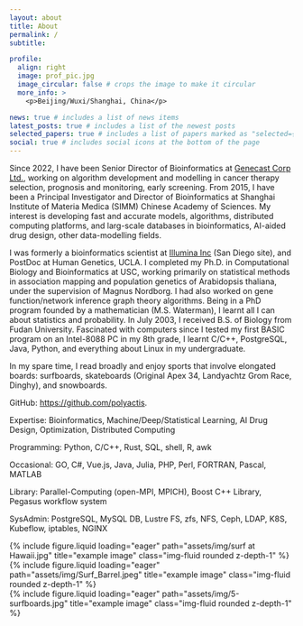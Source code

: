 ```yaml
---
layout: about
title: About
permalink: /
subtitle: 

profile:
  align: right
  image: prof_pic.jpg
  image_circular: false # crops the image to make it circular
  more_info: >
    <p>Beijing/Wuxi/Shanghai, China</p>

news: true # includes a list of news items
latest_posts: true # includes a list of the newest posts
selected_papers: true # includes a list of papers marked as "selected={true}"
social: true # includes social icons at the bottom of the page
---
```


Since 2022, I have been Senior Director of Bioinformatics at [Genecast Corp Ltd.](http://www.genecast.com.cn/), working on algorithm development and modelling in cancer therapy selection, prognosis and monitoring, early screening. From 2015, I have been a Principal Investigator and Director of Bioinformatics at Shanghai Institute of Materia Medica (SIMM) Chinese Academy of Sciences. My interest is developing fast and accurate models, algorithms, distributed computing platforms, and larg-scale databases in bioinformatics, AI-aided drug design, other data-modelling fields.

I was formerly a bioinformatics scientist at [Illumina Inc](http://www.illumina.com/) (San Diego site), and PostDoc at Human Genetics, UCLA. I completed my Ph.D. in Computational Biology and Bioinformatics at USC, working primarily on statistical methods in association mapping and population genetics of Arabidopsis thaliana, under the supervision of Magnus Nordborg. I had also worked on gene function/network inference graph theory algorithms. Being in a PhD program founded by a mathematician (M.S. Waterman), I learnt all I can about statistics and probability. In July 2003, I received B.S. of Biology from Fudan University. Fascinated with computers since I tested my first BASIC program on an Intel-8088 PC in my 8th grade, I learnt C/C++, PostgreSQL, Java, Python, and everything about Linux in my undergraduate.

In my spare time, I read broadly and enjoy sports that involve elongated boards: surfboards, skateboards (Original Apex 34, Landyachtz Grom Race, Dinghy), and snowboards.


GitHub: https://github.com/polyactis.

Expertise: Bioinformatics, Machine/Deep/Statistical Learning, AI Drug Design, Optimization, Distributed Computing

Programming: Python, C/C++, Rust, SQL, shell, R, awk

Occasional: GO, C#, Vue.js, Java, Julia, PHP, Perl, FORTRAN, Pascal, MATLAB

Library: Parallel-Computing (open-MPI, MPICH), Boost C++ Library, Pegasus workflow system

SysAdmin: PostgreSQL, MySQL DB, Lustre FS, zfs, NFS, Ceph, LDAP, K8S, Kubeflow, iptables, NGINX

<div class="row">
    <div class="col-sm mt-3 mt-md-0">
        {% include figure.liquid loading="eager" path="assets/img/surf at Hawaii.jpg" title="example image" class="img-fluid rounded z-depth-1" %}
    </div>
    <div class="col-sm mt-3 mt-md-0">
        {% include figure.liquid loading="eager" path="assets/img/Surf_Barrel.jpeg" title="example image" class="img-fluid rounded z-depth-1" %}
    </div>
    <div class="col-sm mt-3 mt-md-0">
        {% include figure.liquid loading="eager" path="assets/img/5-surfboards.jpg" title="example image" class="img-fluid rounded z-depth-1" %}
    </div>
</div>